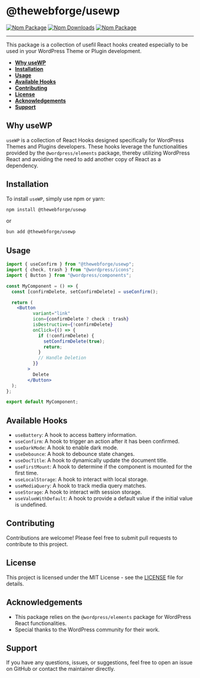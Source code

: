 # @thewebforge/usewp

[![Npm Package](https://img.shields.io/npm/v/@thewebforge/usewp.svg)](href="https://www.npmjs.com/package/@thewebforge/usewp)
[![Npm Downloads](https://img.shields.io/npm/dm/@thewebforge/usewp.svg)](href="https://www.npmjs.com/package/@thewebforge/usewp)
[![Npm Package](https://img.shields.io/badge/docs-📚-blue.svg)](href="https://usewp.thewebforge.dev)

___

This package is a collection of usefil React hooks created especially to be used in your WordPress Theme or Plugin development.

- <strong>[Why useWP](#why-useWP)</strong>
- <strong>[Installation](#installation)</strong>
- <strong>[Usage](#usage)</strong>
- <strong>[Available Hooks](#available-hooks)</strong>
- <strong>[Contributing](#contributing)</strong>
- <strong>[License](#license)</strong>
- <strong>[Acknowledgements](#acknowledgements)</strong>
- <strong>[Support](#support)</strong>

## Why useWP

`useWP` is a collection of React Hooks designed specifically for WordPress Themes and Plugins developers. These hooks leverage the functionalities provided by the `@wordpress/elements` package, thereby utilizing WordPress React and avoiding the need to add another copy of React as a dependency.

## Installation

To install `useWP`, simply use npm or yarn:

```bash
npm install @thewebforge/usewp
```

or

```bash
bun add @thewebforge/usewp
```

## Usage

```jsx
import { useConfirm } from "@thewebforge/usewp";
import { check, trash } from "@wordpress/icons";
import { Button } from "@wordpress/components";

const MyComponent = () => {
  const [confirmDelete, setConfirmDelete] = useConfirm();

  return (
    <Button
          variant="link"
          icon={confirmDelete ? check : trash}
          isDestructive={!confirmDelete}
          onClick={() => {
            if (!confirmDelete) {
              setConfirmDelete(true);
              return;
            }
            // Handle Deletion
          }}
        >
          Delete
        </Button>
  );
};

export default MyComponent;
```

## Available Hooks

- `useBattery`: A hook to access battery information.
- `useConfirm`: A hook to trigger an action after it has been confirmed.
- `useDarkMode`: A hook to enable dark mode.
- `useDebounce`: A hook to debounce state changes.
- `useDocTitle`: A hook to dynamically update the document title.
- `useFirstMount`: A hook to determine if the component is mounted for the first time.
- `useLocalStorage`: A hook to interact with local storage.
- `useMediaQuery`: A hook to track media query matches.
- `useStorage`: A hook to interact with session storage.
- `useValueWithDefault`: A hook to provide a default value if the initial value is undefined.

## Contributing

Contributions are welcome! Please feel free to submit pull requests to contribute to this project.

## License

This project is licensed under the MIT License - see the [LICENSE](LICENSE) file for details.

## Acknowledgements

- This package relies on the `@wordpress/elements` package for WordPress React functionalities.
- Special thanks to the WordPress community for their work.

## Support

If you have any questions, issues, or suggestions, feel free to open an issue on GitHub or contact the maintainer directly.
